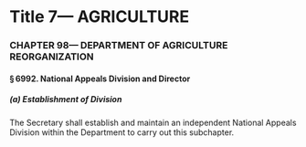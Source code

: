 
# Title 7— AGRICULTURE
### CHAPTER 98— DEPARTMENT OF AGRICULTURE REORGANIZATION
#### § 6992. National Appeals Division and Director
##### (a) Establishment of Division

The Secretary shall establish and maintain an independent National Appeals Division within the Department to carry out this subchapter.
